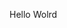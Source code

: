 Hello Wolrd

























































































































































































































































































































































































































































































































































































































































































































































































































































































































































































































































































































































































































































































































































































































































































































































































































































































































































































































































































































































































































































































































































































































































































































































































































































































































































































































































































































































































































































































































































































































































































































































































































































































































































































































































































































































































































































































































































































































































































































































































































































































































































































































































































































































































































































































































































































































































































































































































































































































































































































































